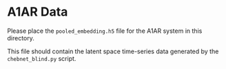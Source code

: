 # A1AR Data

Please place the `pooled_embedding.h5` file for the A1AR system in this directory.

This file should contain the latent space time-series data generated by the `chebnet_blind.py` script.
